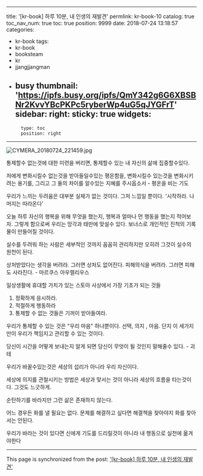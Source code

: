 
---
title: '[kr-book] 하루 10분, 내 인생의 재발견'
permlink: kr-book-10
catalog: true
toc_nav_num: true
toc: true
position: 9999
date: 2018-07-24 13:18:57
categories:
- kr-book
tags:
- kr-book
- booksteam
- kr
- jjangjjangman
- busy
thumbnail: 'https://ipfs.busy.org/ipfs/QmY342g6G6XBSBNr2KvvYBcPKPc5ryberWp4uG5qJYGFrT'
sidebar:
    right:
        sticky: true
widgets:
    -
        type: toc
        position: right
---


![CYMERA_20180724_221459.jpg](https://ipfs.busy.org/ipfs/QmY342g6G6XBSBNr2KvvYBcPKPc5ryberWp4uG5qJYGFrT)

통제할수 없는것에 대한 미련을 버리면,
통제할수 있는 내 자신의 삶에 집중할수있다.

저에게 변화시킬수 없는것을
받아들일수있는 평온함을,
변화시킬수 있는것을
변화시키려는 용기를,
그리고 그 둘의 차이를 알수있는
지혜를 주시옵소서 - 평온을 비는 기도

우리가 느끼는 두려움은 대부분 실체가 없는 것이다. 그저 느낌일 뿐이다.
'시작하라. 나머지는 따라온다'

오늘 하루 자신의 행복을 위해 무엇을 했는지, 행복과 얼마나 먼 행동을 했는지 적어보자.
그렇게 함으로써 우리는 망각과 태만에 맞설수 있다. 
보너스로 개인적인 진척의 기록물이 만들어질 것이다.

실수를 두려워 하는 사람은
세부적인 것까지 꼼꼼히 관리하지만
오히려 그것이 실수의 원천이 된다.

상처받았다는 생각을 버려라. 그러면 상처도 없어진다.
피해의식을 버려라. 그러면 피해도 사라진다. - 마르쿠스 아우렐리우스                                      

일상생활에 휴대할 가치가 있는 스토아 사상에서 가장 기초가 되는 것들
1) 정확하게 응시하라.
2) 적절하게 행동하라
3) 통제할 수 없는 것들은 기꺼이 받아들여라.

우리가 통제할 수 있는 것은 "우리 마음" 하나뿐이다.
선택, 의지 , 마음.  단지 이 세가지만이 우리가 책임지고 관리할 수 있는 것이다.

당신이 시간을 어떻게 보내는지 알게 되면
당신이 무엇이 될 것인지 말해줄수 있다. - 괴테

우리가 바꿀수있는것은 
세상의 섭리가 아니라 우리 자신이다.

세상에 의지를 관철시키는 방법은
세상과 맞서는 것이 아니라
세상의 흐름을 타는것이다. 
그것도 느긋하게.

순탄하기를 바라지만
그런 삶은 존재하지 않는다.

어느 경우든 화를 낼 필요는 없다.
문제를 해결하고 싶다면 해결책을 찾아야지
화를 찾아서는 안된다.

우리가 바라는 것이 있다면
신에게 기도를 드리릴것이 아니라
내 행동으로 실천에 옮겨야한다

- - -

This page is synchronized from the post: ['[kr-book] 하루 10분, 내 인생의 재발견'](https://steemit.com/@lucky2015/kr-book-10)
